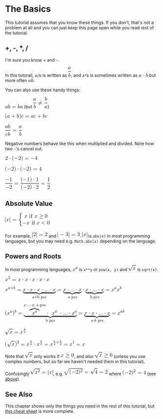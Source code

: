 # The Basics

This tutorial assumes that you know these things. If you don't, that's not a
problem at all and you can just keep this page open while you read rest of the
tutorial.

## +, -, \*, /

I'm *sure* you know + and -.

In this tutorail, `a/b` is written as ![math:\frac a b][], and `a*b` is
sometimes written as ![math:a \cdot b][] but more often ![math:ab][].

You can also use these handy things:

![math:ab=ba][] (but ![math:\frac a b \ne \frac b a][])

![math:(a+b)c=ac+bc][]

![math:\frac{ab}{cb}=\frac a b][]

Negative numbers behave like this when multiplied and divided. Note how two -'s
cancel out.

![math:2\cdot(-2)=-4][]

![math:(-2)\cdot(-2)=4][]

![math:\frac{-1}{-2}=\frac{(-1)\cdot 1}{(-2)\cdot 2}=\frac 1 2][]

## Absolute Value

![math:|x|=\left\{\begin{matrix}x\text{ if }x\ge0\\-x\text{ if }x<0\end{matrix}\right][]

For example, ![math:|2|=2][] and ![math:|-3|=3][]. ![math:|x|][] is `abs(x)` in
most programming languages, but you may need e.g. `Math.abs(x)` depending on the
language.

## Powers and Roots

In most programming languages, ![math:x^a][] is `x**y` or `pow(x, y)` and
![math:\sqrt x][] is `sqrt(x)`.

![math:x^5=x\cdot x\cdot x\cdot x\cdot x][]

![math:x^{a+b}=\underbrace{x\cdot x\cdot x\cdot...\cdot x}_\text{a+b pcs}=\underbrace{x\cdot...\cdot x}_\text{a pcs}\cdot\underbrace{x\cdot...\cdot x}_\text{b pcs}=x^ax^b][]

![math:(x^a)^b=\underbrace{\overbrace{x^a}^{x\cdot...\cdot x,\ \text{a pcs}} \cdot\ \ x^a\ \cdot ... \cdot x^a}_\text{b pcs}=\underbrace{x\cdot x\cdot...\cdot x}_{a\cdot b\ \text{pcs}}=x^{ab}][]

![math:\sqrt x = x^\frac 1 2][]

![math:(\sqrt x)^2=x^\frac 1 2 \cdot x^\frac 1 2 = x^{\frac 1 2 + \frac 1 2} = x^1 = x][]

Note that ![math:\sqrt x][] only works if ![math:x \ge 0][], and also
![math:\sqrt x \ge 0][] (unless you use complex numbers, but so far we haven't
needed them in this tutorial).

Confusingly ![math:\sqrt{x^2}=|x|][], e.g. ![math:\sqrt{(-2)^2}=\sqrt4=2][]
where ![math:(-2)^2=4][] (see [above](#----)).

## See Also

This chapter shows only the things you need in the rest of this tutorial, but
[this cheat sheet](http://tutorial.math.lamar.edu/pdf/Algebra_Cheat_Sheet.pdf)
is more complete.

[math:\frac a b]: images/math/bf97403b855d7684b583323d15579b8b.gif
[math:a \cdot b]: images/math/11e60ba50ad18c52fd95e243667a62cd.gif
[math:ab]: images/math/187ef4436122d1cc2f40dc2b92f0eba0.gif
[math:ab=ba]: images/math/e535c14059b453f327db1fc15f33f108.gif
[math:\frac a b \ne \frac b a]: images/math/e697d0c147567919767d697c1dfd10b4.gif
[math:(a+b)c=ac+bc]: images/math/fda516801265bdcecd104f840b535c04.gif
[math:\frac{ab}{cb}=\frac a b]: images/math/87eb9954a434b425ed1beed2979296d2.gif
[math:2\cdot(-2)=-4]: images/math/4776ce379db4fa3932ad3517c05463b6.gif
[math:(-2)\cdot(-2)=4]: images/math/0b6eaa1d7f84d189c5e44e87d665a1d0.gif
[math:\frac{-1}{-2}=\frac{(-1)\cdot 1}{(-2)\cdot 2}=\frac 1 2]: images/math/696edc0420ed05380145da2a150d68bb.gif
[math:|x|=\left\{\begin{matrix}x\text{ if }x\ge0\\-x\text{ if }x<0\end{matrix}\right]: images/math/48a80243158416d73cd18a6a18f774f7.gif
[math:|2|=2]: images/math/1d5b280040c7b5897d313e812280316f.gif
[math:|-3|=3]: images/math/1f7f1085e75aad46877e7eb8629199b9.gif
[math:|x|]: images/math/cf513decf6e4ace0e25cb1c932aaa049.gif
[math:x^a]: images/math/347b99be8c291ade0c6b4d680e18916a.gif
[math:\sqrt x]: images/math/f108a3d88b22ff91ddbd459b0f359bc9.gif
[math:x^5=x\cdot x\cdot x\cdot x\cdot x]: images/math/2cbab7c8fba9a07388d76ae664eb6b26.gif
[math:x^{a+b}=\underbrace{x\cdot x\cdot x\cdot...\cdot x}_\text{a+b pcs}=\underbrace{x\cdot...\cdot x}_\text{a pcs}\cdot\underbrace{x\cdot...\cdot x}_\text{b pcs}=x^ax^b]: images/math/89d150a6e7cdd864be80b9edbff6c1b1.gif
[math:(x^a)^b=\underbrace{\overbrace{x^a}^{x\cdot...\cdot x,\ \text{a pcs}} \cdot\ \ x^a\ \cdot ... \cdot x^a}_\text{b pcs}=\underbrace{x\cdot x\cdot...\cdot x}_{a\cdot b\ \text{pcs}}=x^{ab}]: images/math/553cf0adbc819d51ac33024b8f1fc8b7.gif
[math:\sqrt x = x^\frac 1 2]: images/math/a0249919292fdb950e1b1b923a837488.gif
[math:(\sqrt x)^2=x^\frac 1 2 \cdot x^\frac 1 2 = x^{\frac 1 2 + \frac 1 2} = x^1 = x]: images/math/1363bafcef384a920d12184ff336b93a.gif
[math:\sqrt x]: images/math/f108a3d88b22ff91ddbd459b0f359bc9.gif
[math:x \ge 0]: images/math/074097ea89225398ceb1128b5405b9fb.gif
[math:\sqrt x \ge 0]: images/math/696f86ff9bbd38678a7c05a016b15d63.gif
[math:\sqrt{x^2}=|x|]: images/math/959babe8407cdf233d2ae124dc0f8329.gif
[math:\sqrt{(-2)^2}=\sqrt4=2]: images/math/432c66cae765f66e18d8854e76ccbd3d.gif
[math:(-2)^2=4]: images/math/b0361d47a79858018a3b6318baeabff5.gif
